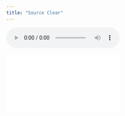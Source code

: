 ```yaml
---
title: "Source Clear"
---
```

![Плеер](piano/sheet/source-clear.mp3)

![Партитура](piano/sheet/source-clear.pdf)